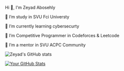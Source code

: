 Hi 👋, I'm Zeyad Abosehly

🔭 I’m study in SVU Fci Universty

🌱 I’m currently learning cybersecurty 

🤝 I’m Competitive Programmer in Codeforces & Leetcode

👯 I’m a mentor in SVU ACPC Community


![Zeyad's GitHub stats](https://github-readme-stats.vercel.app/api?username=Zeyad-Z0ZZ&show_icons=true&theme=transparent)

[![Your GitHub Stats](https://github-readme-stats.vercel.app/api?username=Zeyad-Z0ZZ&count_private=true&show_icons=true&theme=radical)](https://github.com/anuraghazra/github-readme-stats)
